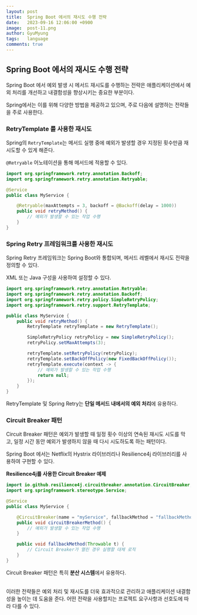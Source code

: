 ```yaml
---
layout:	post
title:  Spring Boot 에서의 재시도 수행 전략
date:   2023-09-16 12:06:00 +0900
image:  post-11.png
author: GyuMyung
tags:   language
comments: true
---
```

## Spring Boot 에서의 재시도 수행 전략

Spring Boot 에서 예외 발생 시 메서드 재시도를 수행하는 전략은 애플리케이션에서 예외 처리를 개선하고 내결함성을 향상시키는 중요한 부분이다. <br/>

Spring에서는 이를 위해 다양한 방법을 제공하고 있으며, 주로 다음에 설명하는 전략들을 주로 사용한다. <br/>

### RetryTemplate 를 사용한 재시도

Spring의 `RetryTemplate`는 메서드 실행 중에 예외가 발생할 경우 지정된 횟수만큼 재시도할 수 있게 해준다. <br/>

`@Retryable` 어노테이션을 통해 메서드에 적용할 수 있다. <br/>

```java
import org.springframework.retry.annotation.Backoff;
import org.springframework.retry.annotation.Retryable;

@Service
public class MyService {

    @Retryable(maxAttempts = 3, backoff = @Backoff(delay = 1000))
    public void retryMethod() {
        // 예외가 발생할 수 있는 작업 수행
    }
}
```

### Spring Retry 프레임워크를 사용한 재시도

Spring Retry 프레임워크는 Spring Boot와 통합되며, 메서드 레벨에서 재시도 전략을 정의할 수 있다. <br/>

XML 또는 Java 구성을 사용하여 설정할 수 있다. <br/>

```java
import org.springframework.retry.annotation.Retryable;
import org.springframework.retry.annotation.Backoff;
import org.springframework.retry.policy.SimpleRetryPolicy;
import org.springframework.retry.support.RetryTemplate;

public class MyService {
    public void retryMethod() {
        RetryTemplate retryTemplate = new RetryTemplate();

        SimpleRetryPolicy retryPolicy = new SimpleRetryPolicy();
        retryPolicy.setMaxAttempts(3);

        retryTemplate.setRetryPolicy(retryPolicy);
        retryTemplate.setBackOffPolicy(new FixedBackOffPolicy());
        retryTemplate.execute(context -> {
            // 예외가 발생할 수 있는 작업 수행
            return null;
        });
    }
}
```

RetryTemplate 및 Spring Retry는 **단일 메서드 내에서의 예외 처리**에 유용하다. <br/>

### Circuit Breaker 패턴

Circuit Breaker 패턴은 예외가 발생할 때 일정 횟수 이상의 연속된 재시도 시도를 막고, 일정 시간 동안 예외가 발생하지 않을 때 다시 시도하도록 하는 패턴이다. <br/>

Spring Boot 에서는 Netflix의 Hystrix 라이브러리나 Resilience4j 라이브러리를 사용하여 구현할 수 있다. <br/>

**Resilience4j를 사용한 Circuit Breaker 예제**
```java
import io.github.resilience4j.circuitbreaker.annotation.CircuitBreaker;
import org.springframework.stereotype.Service;

@Service
public class MyService {

    @CircuitBreaker(name = "myService", fallbackMethod = "fallbackMethod")
    public void circuitBreakerMethod() {
        // 예외가 발생할 수 있는 작업 수행
    }

    public void fallbackMethod(Throwable t) {
        // Circuit Breaker가 열린 경우 실행할 대체 로직
    }
}
```

Circuit Breaker 패턴은 특히 **분산 시스템**에서 유용하다. <br/>

<br/>
이러한 전략들은 예외 처리 및 재시도를 더욱 효과적으로 관리하고 애플리케이션 내결함성을 높이는 데 도움을 준다. 어떤 전략을 사용할지는 프로젝트 요구사항과 선호도에 따라 다를 수 있다. <br/>
